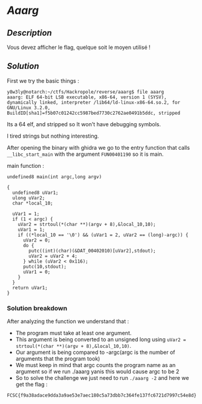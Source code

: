 # *Aaarg*

## *Description*
Vous devez afficher le flag, quelque soit le moyen utilisé !

## *Solution*

First we try the basic things : 
```
y8w3ly@notarch:~/ctfs/Hackropole/reverse/aaarg$ file aaarg 
aaarg: ELF 64-bit LSB executable, x86-64, version 1 (SYSV), dynamically linked, interpreter /lib64/ld-linux-x86-64.so.2, for GNU/Linux 3.2.0, BuildID[sha1]=f5b07c01242cc5987bed7730c2762ae0491b5ddc, stripped
```
Its a 64 elf, and stripped so It won't have debugging symbols.


I tired strings but nothing interesting.

After opening the binary with ghidra we go to the entry function that calls `__libc_start_main` with the argument `FUN00401190` so it is main.

main function : 
```
undefined8 main(int argc,long argv)

{
  undefined8 uVar1;
  ulong uVar2;
  char *local_10;
  
  uVar1 = 1;
  if (1 < argc) {
    uVar2 = strtoul(*(char **)(argv + 8),&local_10,10);
    uVar1 = 1;
    if ((*local_10 == '\0') && (uVar1 = 2, uVar2 == (long)-argc)) {
      uVar2 = 0;
      do {
        putc((int)(char)(&DAT_00402010)[uVar2],stdout);
        uVar2 = uVar2 + 4;
      } while (uVar2 < 0x116);
      putc(10,stdout);
      uVar1 = 0;
    }
  }
  return uVar1;
}
```
### Solution breakdown 
After analyzing the function we understand that :
+ The program must take at least one argument.
+ This argument is being converted to an unsigned long using `uVar2 = strtoul(*(char **)(argv + 8),&local_10,10)`.
+ Our argument is being compared to -argc(argc is the number of arguments that the program took)
+ We must keep in mind that argc counts the program name as an argument so if we run ./aaarg yanis this would cause argc to be 2
+ So to solve the challenge we just need to run `./aaarg -2` and here we get the flag :
```
FCSC{f9a38adace9dda3a9ae53e7aec180c5a73dbb7c364fe137fc6721d7997c54e8d}
```
